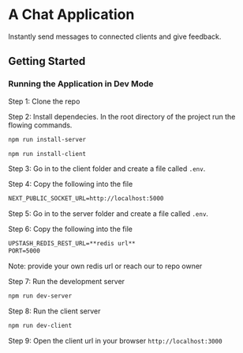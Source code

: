 # A Chat Application

Instantly send messages to connected clients and give feedback.

## Getting Started

### Running the Application in Dev Mode

Step 1: Clone the repo

Step 2: Install dependecies. In the root directory of the project run the flowing commands.

```bash
npm run install-server
```

```bash
npm run install-client
```

Step 3: Go in to the client folder and create a file called `.env`.

Step 4: Copy the following into the file

```txt
NEXT_PUBLIC_SOCKET_URL=http://localhost:5000
```

Step 5: Go in to the server folder and create a file called `.env`.

Step 6: Copy the following into the file

```txt
UPSTASH_REDIS_REST_URL=**redis url**
PORT=5000
```

Note: provide your own redis url or reach our to repo owner

Step 7: Run the development server

```bash
npm run dev-server
```

Step 8: Run the client server

```bash
npm run dev-client
```

Step 9: Open the client url in your browser `http://localhost:3000`
